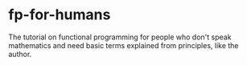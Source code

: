 fp-for-humans
=============

The tutorial on functional programming for people who don't speak mathematics and need basic terms explained from principles, like the author.